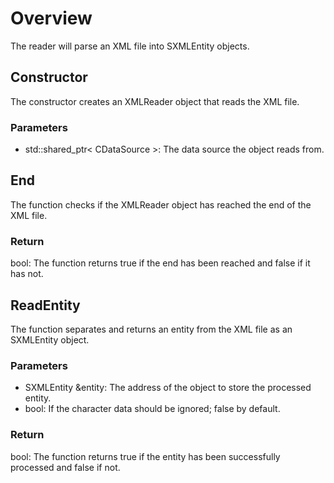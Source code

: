 # Overview
The reader will parse an XML file into SXMLEntity objects.

## Constructor
The constructor creates an XMLReader object that reads the XML file.
### Parameters
* std::shared_ptr< CDataSource >: The data source the object reads from.

## End
The function checks if the XMLReader object has reached the end of the XML file.
### Return
bool: The function returns true if the end has been reached and false if it has not.

## ReadEntity
The function separates and returns an entity from the XML file as an SXMLEntity object.
### Parameters
* SXMLEntity &entity: The address of the object to store the processed entity.
* bool: If the character data should be ignored; false by default.
### Return
bool: The function returns true if the entity has been successfully processed and false if not.